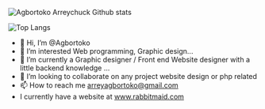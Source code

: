 ![Agbortoko Arreychuck Github stats](https://github-readme-stats.vercel.app/api?username=Agbortoko&show_icons=true&theme=radical)

![Top Langs](https://github-readme-stats.vercel.app/api/top-langs/?username=Agbortoko&layout=default )

 
- 👋 Hi, I’m @Agbortoko
- 👀 I’m interested Web programming,  Graphic design...
- 🌱 I’m currently a Graphic designer / Front end Website designer with a little backend knowledge ...
- 💞️ I’m looking to collaborate on any project website design or php related
- 📫 How to reach me arreyagbortoko@gmail.com
- I currently have a website at www.rabbitmaid.com
<!---
Agbortoko/Agbortoko is a ✨ special ✨ repository because its `README.md` (this file) appears on your GitHub profile.
You can click the Preview link to take a look at your changes.
--->
